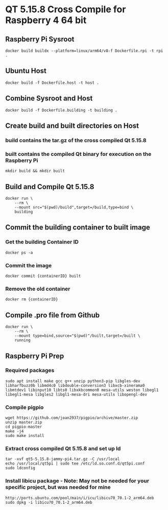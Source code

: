# QT 5.15.8 Cross Compile for Raspberry 4 64 bit

## Raspberry Pi Sysroot
```
docker build buildx --platform=linux/arm64/v8-f Dockerfile.rpi -t rpi .
```

## Ubuntu Host
```
docker build -f Dockerfile.host -t host .
```

## Combine Sysroot and Host
```
docker build -f Dockerfile.building -t building .
```

## Create build and built directories on Host
### build contains the tar.gz of the cross compiled Qt 5.15.8
### built contains the compiled Qt binary for execution on the Raspberry Pi
```
mkdir build && mkdir built
```

## Build and Compile Qt 5.15.8
```
docker run \
	--rm \
	--mount src="$(pwd)/build",target=/build,type=bind \
	building
```
## Commit the building container to built image
### Get the building Container ID
```
docker ps -a
```
### Commit the image
```
docker commit {containerID} built
```
### Remove the old container
```
docker rm {containerID}
```

## Compile .pro file from Github
```
docker run \
	--rm \
	--mount type=bind,source="$(pwd)"/built,target=/built \
	running
```

## Raspberry Pi Prep
### Required packages
```
sudo apt install make gcc g++ unzip python3-pip libgles-dev libharfbuzz0b libmd4c0 libdouble-conversion3 libxcb-xinerama0 libmtdev1 libinput10 libts0 libxkbcommon0 mesa-utils weston libegl1 libegl1-mesa libgles2 libgl1-mesa-dri mesa-utils libopengl-dev
```

### Compile pigpio
```
wget https://github.com/joan2937/pigpio/archive/master.zip
unzip master.zip
cd pigpio-master
make -j4
sudo make install
```

### Extract cross compiled Qt 5.15.8 and set up ld
```
tar -xvf qt5-5.15.8-jammy-pi4.tar.gz -C /usr/local
echo /usr/local/qt5pi | sudo tee /etc/ld.so.conf.d/qt5pi.conf
sudo ldconfig
```

### Install libicu package - Note: May not be needed for your specific project, but was needed for mine
```
http://ports.ubuntu.com/pool/main/i/icu/libicu70_70.1-2_arm64.deb
sudo dpkg -i libicu70_70.1-2_arm64.deb
```
